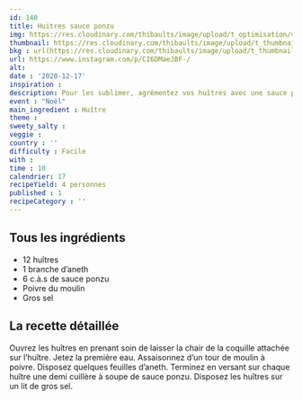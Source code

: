 ```yaml
---
id: 140
title: Huitres sauce ponzu
img: https://res.cloudinary.com/thibaults/image/upload/t_optimisation/v1608145994/Recipes/20201217_huitres_ponzu.jpg
thumbnail: https://res.cloudinary.com/thibaults/image/upload/t_thumbnail_josie/v1608145994/Recipes/20201217_huitres_ponzu.jpg
bkg : url(https://res.cloudinary.com/thibaults/image/upload/t_thumbnail_josie/v1608145994/Recipes/20201217_huitres_ponzu.jpg)
url: https://www.instagram.com/p/CI6DMaeJBF-/
alt: 
date : '2020-12-17'
inspiration : 
description: Pour les sublimer, agrémentez vos huîtres avec une sauce ponzu, cette sauce japonais à base de soja.
event : "Noël"
main_ingredient : Huître
theme : 
sweety_salty : 
veggie : 
country : ''
difficulty : Facile
with : 
time : 10
calendrier: 17
recipeYield: 4 personnes
published : 1
recipeCategory : ''
---
```


## Tous les ingrédients
 - 12 huîtres
 - 1 branche d’aneth
 - 6 c.à.s de sauce ponzu
 - Poivre du moulin
 - Gros sel

## La recette détaillée
Ouvrez les huîtres en prenant soin de laisser la chair de la coquille attachée sur l’huître. Jetez la première eau. Assaisonnez d’un tour de moulin à poivre. Disposez quelques feuilles d’aneth. Terminez en versant sur chaque huître une demi cuillère à soupe de sauce ponzu. Disposez les huîtres sur un lit de gros sel.